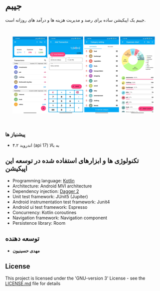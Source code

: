 # جیبم

جیبم یک اپیکیشن ساده برای رصد و مدیریت هزینه ها و درآمد های روزانه است. <br />


</br>

<p float="left" align="middle">
  <img src="https://github.com/mahdi-hosseinnion/jibam/blob/assets/doc/screenshots/transaction_page_screenshot.jpg" width="22%" height="20%" />
  <img src="https://github.com/mahdi-hosseinnion/jibam/blob/assets/doc/screenshots/add_transaction_page_screenshot.jpg" width="22%" height="20%" />
  <img src="https://github.com/mahdi-hosseinnion/jibam/blob/assets/doc/screenshots/category_setting_page_screenshot.jpg" width="22%" height="20%"/> 
  <img src="https://github.com/mahdi-hosseinnion/jibam/blob/assets/doc/screenshots/chart_page_screenshot.jpg" width="22%" height="20%"/> 
</p>

</br>

### پیشنیاز ها
* اندروید ۴.۲ (api 17) به بالا

## تکنولوژی ها و ابزارهای استفاده شده در توسعه این اپیکیشن
* Programming language: [Kotlin](https://kotlinlang.org/)
* Architecture: Android MVI architecture
* Dependency injection: [Dagger 2](https://dagger.dev/)
* Unit test framework: JUnit5 (Jupiter)
* Android instrumentation test framework: Junit4
* Android ui test framework: Espresso
* Concurrency: Kotlin coroutines
* Navigation framework: Navigation component
* Persistence library: Room

## توسعه دهنده
* **مهدی حسینیون**


## License

This project is licensed under the 'GNU-version 3' License - see the [LICENSE.md](LICENSE.md) file for details



